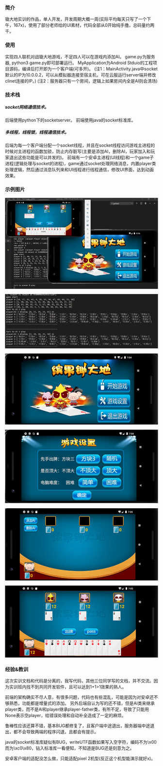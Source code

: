 ### 简介
锄大地实训的作品，单人开发，开发周期大概一周(实际平均每天只写了一个下午，167x)，使用了部分老师给的UI素材，代码全部从0开始纯手撸，总码量约两千。

### 使用
实现四人联机对战锄大地游戏，不足四人可以在游戏内添加AI。
game.py为服务器, python3 game.py即可部署运行。
MyApplication为Android Stduio的工程项目源码，编译后打开即为一个客户端(可多开)。
(注1：MainActivity.java中socket默认的IP为10.0.0.2，可以从模拟器连接至宿主机，可在云服运行server端并修改clinet连接的IP。)
(注2：服务器只有一个房间，逻辑上如果房间内全是AI则会清场)

### 技术栈

##### socket网络通信技术。
后端使用python下的socketserver。
前端使用java的socket标准库。

##### 多线程，线程锁，线程通信技术。
后端为每一个客户端分配一个socket线程，并且在socket线程访问游戏主进程的时候对主进程的函数加锁，防止内存脏写(主要是添加AI，删除AI，玩家加入和玩家退出这些功能是可以并发的)。
前端有一个安卓主进程(UI线程)和一个game子进程(逻辑处理与socket的进程)，game通过socket处理网络消息，内置player类处理逻辑，然后通过消息队列来和UI线程进行线程通信，修改UI界面，达到动画效果。

### 示例图片
![1](pic/1.jpg)

![2](pic/2.jpg)

![3](pic/3.png)

![4](pic/4.png)

![5](pic/5.png)

![6](pic/6.png)

### 经验&教训

这次实训文档和代码是分离的，我写代码，其他三位同学写的文档，并不交流。因为实训班内找不到共同开发软件，且可以达到1+1>1效果的熟人。

前端的架构确实不尽人意，有很多问题，代码也有些混乱，可能是因为对安卓还不够熟悉，功能都是增量式的添加。
另外后端自认为写的还不错，但是AI类来继承player类，而不是AI和player继承player-father类，有所不足，导致了只能用None表示空player，给错误处理和自动补全造成了一定的麻烦。

鲁棒性应该还算不错，基本BUG都修复了，且客户端中途退出，服务器端中途退出，都不会导致两端的程序闪退，且都会有提示。

java的socket标准库疑似有BUG，writeUTF函数如果写入空字符，编码不为\x00而为\xc0\x80，钻入标准库一看便知，不知道是BUG还是刻意为之。

安卓客户端的适配没怎么做，只能适配pixel 2机型(反正这个机型能演示就好x)。